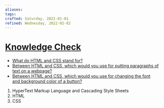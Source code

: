 ```yaml
---
aliases:
tags:
crafted: Saturday, 2022-01-01
refined: Wednesday, 2022-02-02
---
```


# [Knowledge Check](https://www.theodinproject.com/paths/foundations/courses/foundations/lessons/introduction-to-html-and-css#knowledge-check)

- [What do HTML and CSS stand for?](https://brytdesigns.com/html-css-javascript-whats-the-difference/#What_is_HTML)
- [Between HTML and CSS, which would you use for putting paragraphs of text on a webpage?](https://www.theodinproject.com/paths/foundations/courses/foundations/lessons/introduction-to-html-and-css#html-and-css)
- [Between HTML and CSS, which would you use for changing the font and background color of a button?](https://www.theodinproject.com/paths/foundations/courses/foundations/lessons/introduction-to-html-and-css#html-and-css)

1. HyperText Markup Language and Cascading Style Sheets
2. HTML
3. CSS
